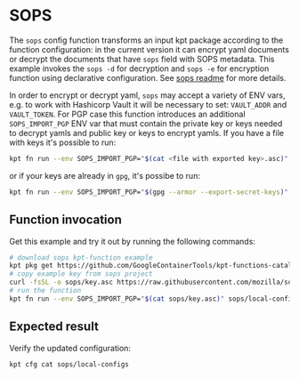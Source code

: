 # SOPS

The `sops` config function transforms an input kpt package according to the
function configuration: in the current version it can encrypt yaml documents or
decrypt the documents that have `sops` field with SOPS metadata.
This example invokes the `sops -d` for decryption and `sops -e` for encryption
function using declarative configuration. See
[sops readme](https://github.com/mozilla/sops/blob/master/README.rst) for more
details.

In order to encrypt or decrypt yaml, `sops` may accept a variety of ENV vars, e.g. to work
with Hashicorp Vault it will be necessary to set: `VAULT_ADDR` and
`VAULT_TOKEN`. For PGP case this function introduces an additional `SOPS_IMPORT_PGP` ENV var
that must contain the private key or keys needed to decrypt yamls and public key or keys to
encrypt yamls. If you have a file with keys it's possible to run:

```sh
kpt fn run --env SOPS_IMPORT_PGP="$(cat <file with exported key>.asc)" <folder>
```

or if your keys are already in `gpg`, it's possibe to run:

```sh
kpt fn run --env SOPS_IMPORT_PGP="$(gpg --armor --export-secret-keys)" <folder>
```

## Function invocation

Get this example and try it out by running the following commands:

```sh
# download sops kpt-function example
kpt pkg get https://github.com/GoogleContainerTools/kpt-functions-catalog.git/examples/sops .
# copy example key from sops project
curl -fsSL -o sops/key.asc https://raw.githubusercontent.com/mozilla/sops/master/pgp/sops_functional_tests_key.asc
# run the function
kpt fn run --env SOPS_IMPORT_PGP="$(cat sops/key.asc)" sops/local-configs
```

## Expected result

Verify the updated configuration:

```sh
kpt cfg cat sops/local-configs
```
